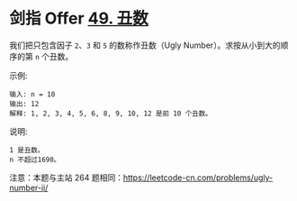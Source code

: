 # 剑指 Offer [49. 丑数](https://leetcode-cn.com/problems/chou-shu-lcof/)

我们把只包含因子 `2`、`3` 和 `5` 的数称作丑数（Ugly Number）。求按从小到大的顺序的第 `n` 个丑数。

 

示例:
```
输入: n = 10
输出: 12
解释: 1, 2, 3, 4, 5, 6, 8, 9, 10, 12 是前 10 个丑数。

```
说明:  
```
1 是丑数。
n 不超过1690。
```
注意：本题与主站 264 题相同：https://leetcode-cn.com/problems/ugly-number-ii/